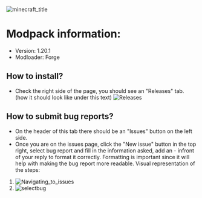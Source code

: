 ![minecraft_title](https://github.com/user-attachments/assets/1191ba4d-330b-4ed2-9a6b-ab673c84a809)

# Modpack information:
- Version: 1.20.1
- Modloader: Forge

## How to install?
- Check the right side of the page, you should see an "Releases" tab. (how it should look like under this text)
![Releases](https://github.com/user-attachments/assets/cf5fe7c3-7935-497b-b02a-7fb124930f68)


## How to submit bug reports?
- On the header of this tab there should be an "Issues" button on the left side.
- Once you are on the issues page, click the "New issue" button in the top right, select bug report and fill in the information asked, add an - infront of your reply to format it correctly. Formatting is important since it will help with making the bug report more readable.
Visual representation of the steps:
1. ![Navigating_to_issues](https://github.com/user-attachments/assets/9815723c-c194-4a14-8d72-11a80140363f)
2. ![selectbug](https://github.com/user-attachments/assets/8972fc93-89ce-4bb8-a12a-d72c1041cc87)
